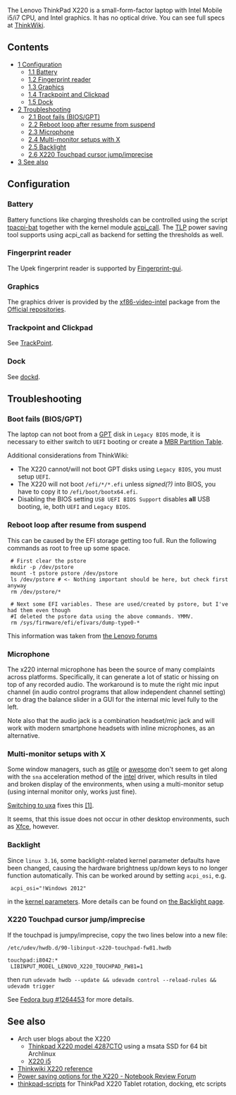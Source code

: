 The Lenovo ThinkPad X220 is a small-form-factor laptop with Intel Mobile i5/i7 CPU, and Intel graphics. It has no optical drive. You can see full specs at [ThinkWiki](http://www.thinkwiki.org/wiki/Category:X220).

## Contents

*   [1 Configuration](#Configuration)
    *   [1.1 Battery](#Battery)
    *   [1.2 Fingerprint reader](#Fingerprint_reader)
    *   [1.3 Graphics](#Graphics)
    *   [1.4 Trackpoint and Clickpad](#Trackpoint_and_Clickpad)
    *   [1.5 Dock](#Dock)
*   [2 Troubleshooting](#Troubleshooting)
    *   [2.1 Boot fails (BIOS/GPT)](#Boot_fails_.28BIOS.2FGPT.29)
    *   [2.2 Reboot loop after resume from suspend](#Reboot_loop_after_resume_from_suspend)
    *   [2.3 Microphone](#Microphone)
    *   [2.4 Multi-monitor setups with X](#Multi-monitor_setups_with_X)
    *   [2.5 Backlight](#Backlight)
    *   [2.6 X220 Touchpad cursor jump/imprecise](#X220_Touchpad_cursor_jump.2Fimprecise)
*   [3 See also](#See_also)

## Configuration

### Battery

Battery functions like charging thresholds can be controlled using the script [tpacpi-bat](https://www.archlinux.org/packages/?name=tpacpi-bat) together with the kernel module [acpi_call](https://www.archlinux.org/packages/?name=acpi_call). The [TLP](/index.php/TLP "TLP") power saving tool supports using acpi_call as backend for setting the thresholds as well.

### Fingerprint reader

The Upek fingerprint reader is supported by [Fingerprint-gui](/index.php/Fingerprint-gui "Fingerprint-gui").

### Graphics

The graphics driver is provided by the [xf86-video-intel](https://www.archlinux.org/packages/?name=xf86-video-intel) package from the [Official repositories](/index.php/Official_repositories "Official repositories").

### Trackpoint and Clickpad

See [TrackPoint](/index.php/TrackPoint "TrackPoint").

### Dock

See [dockd](/index.php/Dockd "Dockd").

## Troubleshooting

### Boot fails (BIOS/GPT)

The laptop can not boot from a [GPT](/index.php/GPT "GPT") disk in `Legacy BIOS` mode, it is necessary to either switch to `UEFI` booting or create a [MBR Partition Table](/index.php/Partitioning#Master_Boot_Record "Partitioning").

Additional considerations from ThinkWiki:

*   The X220 cannot/will not boot GPT disks using `Legacy BIOS`, you must setup `UEFI`.
*   The X220 will not boot `/efi/*/*.efi` unless *signed(?)* into BIOS, you have to copy it to `/efi/boot/bootx64.efi`.
*   Disabling the BIOS setting `USB UEFI BIOS Support` disables **all** USB booting, ie, both `UEFI` and `Legacy BIOS`.

### Reboot loop after resume from suspend

This can be caused by the EFI storage getting too full. Run the following commands as root to free up some space.

```
 # First clear the pstore
 mkdir -p /dev/pstore
 mount -t pstore pstore /dev/pstore
 ls /dev/pstore # <- Nothing important should be here, but check first anyway
 rm /dev/pstore/*

```

```
 # Next some EFI variables. These are used/created by pstore, but I've had them even though 
 #I deleted the pstore data using the above commands. YMMV.
 rm /sys/firmware/efi/efivars/dump-type0-*

```

This information was taken from [the Lenovo forums](http://forums.lenovo.com/t5/X-Series-ThinkPad-Laptops/x220-does-not-resume-from-sleep/m-p/1083233/highlight/false#M48825)

### Microphone

The x220 internal microphone has been the source of many complaints across platforms. Specifically, it can generate a lot of static or hissing on top of any recorded audio. The workaround is to mute the right mic input channel (in audio control programs that allow independent channel setting) or to drag the balance slider in a GUI for the internal mic level fully to the left.

Note also that the audio jack is a combination headset/mic jack and will work with modern smartphone headsets with inline microphones, as an alternative.

### Multi-monitor setups with X

Some window managers, such as [qtile](/index.php/Qtile "Qtile") or [awesome](/index.php/Awesome "Awesome") don't seem to get along with the `sna` acceleration method of the [intel](/index.php/Intel "Intel") driver, which results in tiled and broken display of the environments, when using a multi-monitor setup (using internal monitor only, works just fine).

[Switching to uxa](/index.php/Intel_graphics#SNA_issues "Intel graphics") fixes this [[1]](https://bbs.archlinux.org/viewtopic.php?pid=1706248#p1706248).

It seems, that this issue does not occur in other desktop environments, such as [Xfce](/index.php/Xfce "Xfce"), however.

### Backlight

Since `linux 3.16`, some backlight-related kernel parameter defaults have been changed, causing the hardware brightness up/down keys to no longer function automatically. This can be worked around by setting `acpi_osi`, e.g.

```
 acpi_osi="!Windows 2012"

```

in the [kernel parameters](/index.php/Kernel_parameters "Kernel parameters"). More details can be found on [the Backlight page](/index.php/Backlight#Kernel_command-line_options "Backlight").

### X220 Touchpad cursor jump/imprecise

If the touchpad is jumpy/imprecise, copy the two lines below into a new file:

 `/etc/udev/hwdb.d/90-libinput-x220-touchpad-fw81.hwdb` 
```
touchpad:i8042:*
 LIBINPUT_MODEL_LENOVO_X220_TOUCHPAD_FW81=1
```

then run `udevadm hwdb --update && udevadm control --reload-rules && udevadm trigger`

See [Fedora bug #1264453](https://bugzilla.redhat.com/show_bug.cgi?id=1264453) for more details.

## See also

*   Arch user blogs about the X220
    *   [Thinkpad X220 model 4287CTO](http://natalian.org/archives/2011/11/10/Thinkpad_X220/) using a msata SSD for 64 bit Archlinux
    *   [X220 i5](http://blog.jamiek.it/2011/10/arch-linux-on-thinkpad-x220.html)
*   [Thinkwiki X220 reference](http://www.thinkwiki.org/wiki/Category:X220)
*   [Power saving options for the X220 - Notebook Review Forum](http://forum.notebookreview.com/lenovo-ibm/575569-linux-x220-29.html#post8075286)
*   [thinkpad-scripts](https://aur.archlinux.org/packages/thinkpad-scripts/) for ThinkPad X220 Tablet rotation, docking, etc scripts